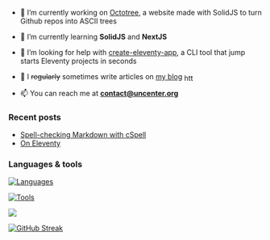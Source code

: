 - 🔨 I’m currently working on [Octotree](https://github.com/uncenter/octotree), a website made with SolidJS to turn Github repos into ASCII trees

- 🌱 I’m currently learning **SolidJS** and **NextJS**

- 🤝 I’m looking for help with [create-eleventy-app](https://github.com/uncenter/create-eleventy-app), a CLI tool that jump starts Eleventy projects in seconds

- 📝 I ~~regularly~~ sometimes write articles on [my blog](https://uncenter.org/posts/) <a href="https://uncenter.org/feed.xml" target="blank"><img align="center" src="https://raw.githubusercontent.com/rahuldkjain/github-profile-readme-generator/master/src/images/icons/Social/rss.svg" alt="https://uncenter.org/feed.xml" height="15" width="22" /></a>

- 📫 You can reach me at **contact@uncenter.org**

### Recent posts
<!-- BLOG-POST-LIST:START -->
- [Spell-checking Markdown with cSpell](https://uncenter.org/posts/spellchecking-with-eleventy/)
- [On Eleventy](https://uncenter.org/posts/thoughts-on-eleventy/)
<!-- BLOG-POST-LIST:END -->

### Languages & tools

[![Languages](https://skillicons.dev/icons?i=html,css,sass,js,ts,py)](https://skillicons.dev)

[![Tools](https://skillicons.dev/icons?i=solidjs,tailwind)](https://skillicons.dev)

![](https://hit.yhype.me/github/profile?user_id=47499684)


[![GitHub Streak](https://streak-stats.demolab.com?user=uncenter)](https://git.io/streak-stats)

